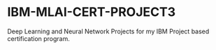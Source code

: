 # IBM-MLAI-CERT-PROJECT3
Deep Learning and Neural Network Projects for my IBM Project based certification program.
